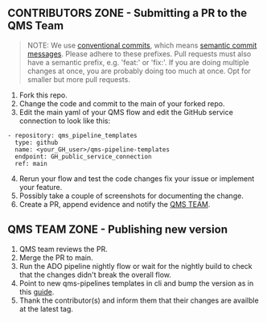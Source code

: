 ## CONTRIBUTORS ZONE - Submitting a PR to the QMS Team 

> NOTE: We use [conventional commits](https://www.conventionalcommits.org/en/v1.0.0/), which means [semantic commit messages](https://gist.github.com/joshbuchea/6f47e86d2510bce28f8e7f42ae84c716). Please adhere to these prefixes. Pull requests must also have a semantic prefix, e.g. 'feat:' or 'fix:'. If you are doing multiple changes at once, you are probably doing too much at once. Opt for smaller but more pull requests.

1. Fork this repo. 
2. Change the code and commit to the main of your forked repo.
3. Edit the main yaml of your QMS flow and edit the GitHub service connection to
   look like this:
```
- repository: qms_pipeline_templates
  type: github
  name: <your_GH_user>/qms-pipeline-templates
  endpoint: GH_public_service_connection
  ref: main
```

4. Rerun your flow and test the code changes fix your issue or implement your
   feature.
5. Possibly take a couple of screenshots for documenting the change.
6. Create a PR, append evidence and notify the [QMS TEAM](https://docs.qms.novonordisk.cloud/Guides/reference/QMS_team).

## QMS TEAM ZONE - Publishing new version
 
1. QMS team reviews the PR.
2. Merge the PR to main.
3. Run the ADO pipeline nightly flow or wait for the nightly build to check that
   the changes didn't break the overall flow.
4. Point to new qms-pipelines templates in cli and bump the version as in this
   [guide](https://github.com/nn-dma/qms-pipeline-templates?tab=readme-ov-file#point-to-latest-qms-pipeline-templates-tag-and-publish-a-new-qms-cli).
5. Thank the contributor(s) and inform them that their changes are availble at
   the latest tag.
